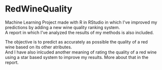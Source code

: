 # RedWineQuality
Machine Learning Project made with R in RStudio in which I've improved my predictions by adding a new wine quality ranking system.        
A report in which I've analyzed the results of my methods is also included.

The objective is to predict as accurately as possible the quality of a red wine based on its other atributes.                   
And I have also inlcuded another meaning of rating the quality of a red wine using a star based system to improve my results.
More about that in the report.
